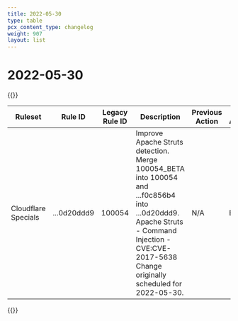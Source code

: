 ```yaml
---
title: 2022-05-30
type: table
pcx_content_type: changelog
weight: 907
layout: list
---
```


# 2022-05-30

{{<table-wrap>}}

<table style="width: 100%">
  <thead>
    <tr>
      <th>Ruleset</th>
      <th>Rule ID</th>
      <th>Legacy Rule ID</th>
      <th>Description</th>
      <th>Previous Action</th>
      <th>New Action</th>
    </tr>
  </thead>
  <tbody>
    <tr>
      <td>Cloudflare Specials</td>
      <td>...0d20ddd9</td>
      <td>100054</td>
      <td>Improve Apache Struts detection. Merge 100054_BETA into 100054 and ...f0c856b4 into ...0d20ddd9.
      Apache Struts - Command Injection - CVE:CVE-2017-5638 
      Change originally scheduled for 2022-05-30.</td>
      <td>N/A</td>
      <td>Block</td>
    </tr>
  </tbody>
</table>
{{</table-wrap>}}
